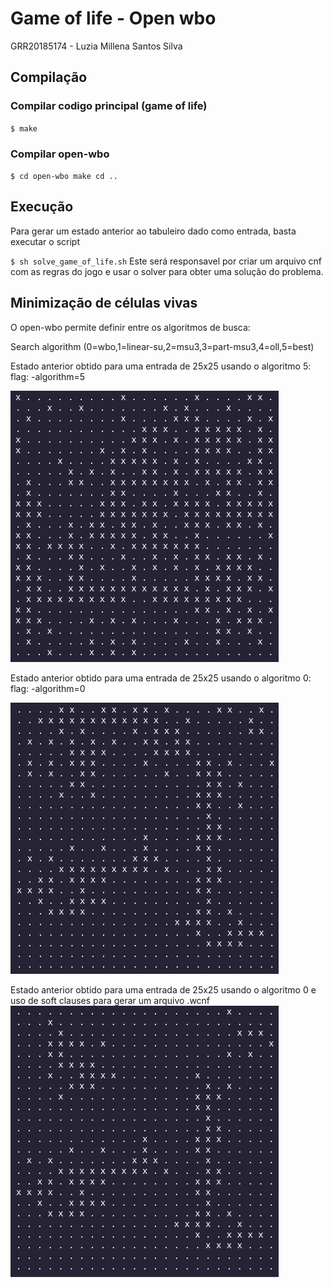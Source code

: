 # Game of life - Open wbo
GRR20185174 - Luzia Millena Santos Silva


## Compilação

### Compilar codigo principal (game of life)
`$ make`

### Compilar open-wbo
`$ cd open-wbo make cd ..`

## Execução

Para gerar um estado anterior ao tabuleiro dado como entrada, basta executar o script 

`$ sh solve_game_of_life.sh`
Este será responsavel por criar um arquivo cnf com as regras do jogo e usar o solver para obter uma solução do problema.


## Minimização de células vivas

O open-wbo permite definir entre os algoritmos de busca:

Search algorithm (0=wbo,1=linear-su,2=msu3,3=part-msu3,4=oll,5=best)


Estado anterior obtido para uma entrada de 25x25 usando o algoritmo 5:
flag: -algorithm=5

![alt text](algorithm_5.png)


Estado anterior obtido para uma entrada de 25x25 usando o algoritmo 0:
flag: -algorithm=0 

![alt text](algorithm_0.png)


Estado anterior obtido para uma entrada de 25x25 usando o algoritmo 0 e uso de soft clauses para gerar um arquivo .wcnf
![alt text](algorithm_0_wcnf.png)